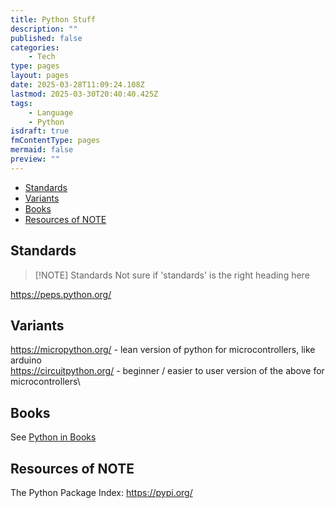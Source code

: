 ```yaml
---
title: Python Stuff
description: ""
published: false
categories:
    - Tech
type: pages
layout: pages
date: 2025-03-28T11:09:24.108Z
lastmod: 2025-03-30T20:40:40.425Z
tags:
    - Language
    - Python
isdraft: true
fmContentType: pages
mermaid: false
preview: ""
---
```


<!--- cSpell:disable --->
* [Standards](#standards)
* [Variants](#variants)
* [Books](#books)
* [Resources of NOTE](#resources-of-note)
<!--- cSpell:enable --->

## Standards

> [!NOTE] Standards
> Not sure if 'standards' is the right heading here

<https://peps.python.org/>

## Variants

<https://micropython.org/> - lean version of python for microcontrollers, like arduino\
<https://circuitpython.org/> - beginner / easier to user version of the above for microcontrollers\

## Books

See [Python in Books](books.md#python)

## Resources of NOTE

The Python Package Index: <https://pypi.org/>
